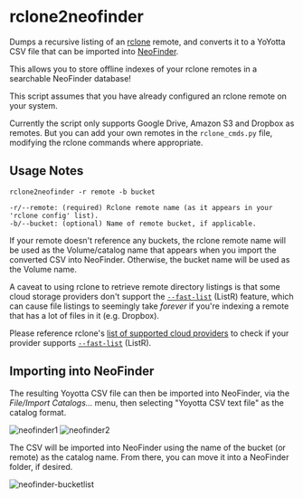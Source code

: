 # rclone2neofinder
Dumps a recursive listing of an [rclone](https://rclone.org) remote, and converts it to a YoYotta CSV file that can be imported into [NeoFinder](https://cdfinder.de). 

This allows you to store offline indexes of your rclone remotes in a searchable NeoFinder database!

This script assumes that you have already configured an rclone remote on your system.

Currently the script only supports Google Drive, Amazon S3 and Dropbox as remotes. But you can add your own remotes in the `rclone_cmds.py` file, modifying the rclone commands where appropriate.

## Usage Notes

```
rclone2neofinder -r remote -b bucket

-r/--remote: (required) Rclone remote name (as it appears in your 'rclone config' list).
-b/--bucket: (optional) Name of remote bucket, if applicable.
```
If your remote doesn't reference any buckets, the rclone remote name will be used as the Volume/catalog name that appears when you import the converted CSV into NeoFinder. Otherwise, the bucket name will be used as the Volume name.

A caveat to using rclone to retrieve remote directory listings is that some cloud storage providers don't support the [`--fast-list`](https://rclone.org/docs/#fast-list) (ListR) feature, which can cause file listings to seemingly take _forever_ if you're indexing a remote that has a lot of files in it (e.g. Dropbox). 

Please reference rclone's [list of supported cloud providers](https://rclone.org/overview/#optional-features) to check if your provider supports [`--fast-list`](https://rclone.org/docs/#fast-list) (ListR).

## Importing into NeoFinder

The resulting Yoyotta CSV file can then be imported into NeoFinder, via the _File/Import Catalogs…_ menu, then selecting "Yoyotta CSV text file" as the catalog format.

![neofinder1](https://github.com/melmatsuoka/rclone2neofinder/assets/3419536/bedb3006-bbb2-4165-98bf-65f49f6f5e3b)
![neofinder2](https://github.com/melmatsuoka/rclone2neofinder/assets/3419536/3027874d-a8a8-41ba-a059-9350c71c2304)

The CSV will be imported into NeoFinder using the name of the bucket (or remote) as the catalog name. From there, you can move it into a NeoFinder folder, if desired.

![neofinder-bucketlist](https://github.com/melmatsuoka/rclone2neofinder/assets/3419536/a3cf281b-6495-403a-b08f-d5830d25edb7)





